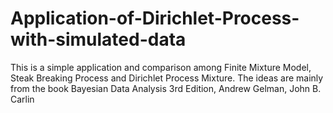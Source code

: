 # Application-of-Dirichlet-Process-with-simulated-data
This is a simple application and comparison among Finite Mixture Model, Steak Breaking Process and Dirichlet Process Mixture. 
The ideas are mainly from the book Bayesian Data Analysis 3rd Edition, Andrew Gelman, John B. Carlin
